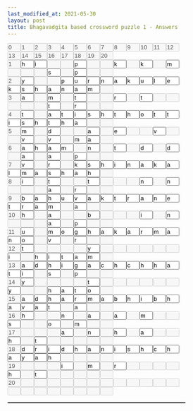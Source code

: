 ```yaml
---
last_modified_at: 2021-05-30
layout: post
title: Bhagavadgita based crossword puzzle 1 - Answers
---
```

<style>
* { 
    margin: 0;
    padding: 0;
    box-sizing: border-box;
}
input[type="text"] {
    width: 30px;
    margin-left: 0px;
    margin-right: 0px;
    margin-top: 0px;
    margin-bottom: 0px;
}    
   
table {
  border-collapse: collapse;
  width: 100%;
  border: 1px solid black;  
}
caption {
    text-align: left;
    margin-bottom: 5px;
    text-transform: lowercase;
    font-size: 160%;
    padding: 5px;
    letter-spacing: 10px;
    font-weight: bold;
}
th, td {
  font-family: courier new;  
  font-size: 8px  
  text-align: left;
  padding: 8px;
  border: 1px solid black;  
}

tr:nth-child(even){background-color: #f2f2f2}

th {
  background-color: #04AA6D;
  color: white;
}    
</style>
<form action="/">
<Table>
<tr>
<input type="text" id=id0 name="fname" size="1" disabled size="1" value="0">
<input type="text" id=id1 name="fname" size="1" disabled size="1" value="1">
<input type="text" id=id2 name="fname" size="1" disabled size="1" value="2">
<input type="text" id=id3 name="fname" size="1" disabled size="1" value="3">
<input type="text" id=id4 name="fname" size="1" disabled size="1" value="4">
<input type="text" id=id5 name="fname" size="1" disabled size="1" value="5">
<input type="text" id=id6 name="fname" size="1" disabled size="1" value="6">
<input type="text" id=id7 name="fname" size="1" disabled size="1" value="7">
<input type="text" id=id8 name="fname" size="1" disabled size="1" value="8">
<input type="text" id=id9 name="fname" size="1" disabled size="1" value="9">
<input type="text" id=id10 name="fname" size="1" disabled size="1" value="10">
<input type="text" id=id11 name="fname" size="1" disabled size="1" value="11">
<input type="text" id=id12 name="fname" size="1" disabled size="1" value="12">
<input type="text" id=id13 name="fname" size="1" disabled size="1" value="13">
<input type="text" id=id14 name="fname" size="1" disabled size="1" value="14">
<input type="text" id=id15 name="fname" size="1" disabled size="1" value="15">
<input type="text" id=id16 name="fname" size="1" disabled size="1" value="16">
<input type="text" id=id17 name="fname" size="1" disabled size="1" value="17">
<input type="text" id=id18 name="fname" size="1" disabled size="1" value="18">
<input type="text" id=id19 name="fname" size="1" disabled size="1" value="19">
<input type="text" id=id20 name="fname" size="1" disabled size="1" value="20">
</tr>
<br>
<tr>
<input type="text" id=id21 name="fname" size="1" disabled size="1" value="1">
<input type="text" id=id23 name="fname" size="1" value="h" >
<input type="text" id=id24 name="fname" size="1" value="i" >
<input type="text" id=id25 name="fname" size="1" disabled size="1">
<input type="text" id=id26 name="fname" size="1" disabled size="1">
<input type="text" id=id27 name="fname" size="1" value="p" >
<input type="text" id=id28 name="fname" size="1" disabled size="1">
<input type="text" id=id29 name="fname" size="1" disabled size="1">
<input type="text" id=id30 name="fname" size="1" value="k" >
<input type="text" id=id31 name="fname" size="1" disabled size="1">
<input type="text" id=id32 name="fname" size="1" value="k" >
<input type="text" id=id33 name="fname" size="1" disabled size="1">
<input type="text" id=id34 name="fname" size="1" value="m" >
<input type="text" id=id35 name="fname" size="1" disabled size="1">
<input type="text" id=id36 name="fname" size="1" disabled size="1">
<input type="text" id=id37 name="fname" size="1" disabled size="1">
<input type="text" id=id38 name="fname" size="1" value="s" >
<input type="text" id=id39 name="fname" size="1" disabled size="1">
<input type="text" id=id40 name="fname" size="1" value="p" >
<input type="text" id=id41 name="fname" size="1" disabled size="1">
<input type="text" id=id42 name="fname" size="1" disabled size="1">
</tr>
<br>
<tr>
<input type="text" id=id42 name="fname" size="1" disabled size="1" value="2">
<input type="text" id=id44 name="fname" size="1" value="y" >
<input type="text" id=id45 name="fname" size="1" disabled size="1">
<input type="text" id=id46 name="fname" size="1" disabled size="1">
<input type="text" id=id47 name="fname" size="1" value="p" >
<input type="text" id=id48 name="fname" size="1" value="u" >
<input type="text" id=id49 name="fname" size="1" value="r" >
<input type="text" id=id50 name="fname" size="1" value="n" >
<input type="text" id=id51 name="fname" size="1" value="a" >
<input type="text" id=id52 name="fname" size="1" value="k" >
<input type="text" id=id53 name="fname" size="1" value="u" >
<input type="text" id=id54 name="fname" size="1" value="l" >
<input type="text" id=id55 name="fname" size="1" value="e" >
<input type="text" id=id56 name="fname" size="1" value="k" >
<input type="text" id=id57 name="fname" size="1" value="s" >
<input type="text" id=id58 name="fname" size="1" value="h" >
<input type="text" id=id59 name="fname" size="1" value="a" >
<input type="text" id=id60 name="fname" size="1" value="n" >
<input type="text" id=id61 name="fname" size="1" value="a" >
<input type="text" id=id62 name="fname" size="1" value="m" >
<input type="text" id=id63 name="fname" size="1" disabled size="1">
</tr>
<br>
<tr>
<input type="text" id=id63 name="fname" size="1" disabled size="1" value="3">
<input type="text" id=id65 name="fname" size="1" value="a" >
<input type="text" id=id66 name="fname" size="1" disabled size="1">
<input type="text" id=id67 name="fname" size="1" value="m" >
<input type="text" id=id68 name="fname" size="1" disabled size="1">
<input type="text" id=id69 name="fname" size="1" value="t" >
<input type="text" id=id70 name="fname" size="1" disabled size="1">
<input type="text" id=id71 name="fname" size="1" disabled size="1">
<input type="text" id=id72 name="fname" size="1" value="r" >
<input type="text" id=id73 name="fname" size="1" disabled size="1">
<input type="text" id=id74 name="fname" size="1" value="t" >
<input type="text" id=id75 name="fname" size="1" disabled size="1">
<input type="text" id=id76 name="fname" size="1" disabled size="1">
<input type="text" id=id77 name="fname" size="1" disabled size="1">
<input type="text" id=id78 name="fname" size="1" disabled size="1">
<input type="text" id=id79 name="fname" size="1" disabled size="1">
<input type="text" id=id80 name="fname" size="1" value="t" >
<input type="text" id=id81 name="fname" size="1" disabled size="1">
<input type="text" id=id82 name="fname" size="1" value="r" >
<input type="text" id=id83 name="fname" size="1" disabled size="1">
<input type="text" id=id84 name="fname" size="1" disabled size="1">
</tr>
<br>
<tr>
<input type="text" id=id84 name="fname" size="1" disabled size="1" value="4">
<input type="text" id=id86 name="fname" size="1" value="t" >
<input type="text" id=id87 name="fname" size="1" disabled size="1">
<input type="text" id=id88 name="fname" size="1" value="a" >
<input type="text" id=id89 name="fname" size="1" value="t" >
<input type="text" id=id90 name="fname" size="1" value="i" >
<input type="text" id=id91 name="fname" size="1" value="s" >
<input type="text" id=id92 name="fname" size="1" value="h" >
<input type="text" id=id93 name="fname" size="1" value="t" >
<input type="text" id=id94 name="fname" size="1" value="h" >
<input type="text" id=id95 name="fname" size="1" value="o" >
<input type="text" id=id96 name="fname" size="1" value="t" >
<input type="text" id=id97 name="fname" size="1" value="t" >
<input type="text" id=id98 name="fname" size="1" value="i" >
<input type="text" id=id99 name="fname" size="1" value="s" >
<input type="text" id=id100 name="fname" size="1" value="h" >
<input type="text" id=id101 name="fname" size="1" value="t" >
<input type="text" id=id102 name="fname" size="1" value="h" >
<input type="text" id=id103 name="fname" size="1" value="a" >
<input type="text" id=id104 name="fname" size="1" disabled size="1">
<input type="text" id=id105 name="fname" size="1" disabled size="1">
</tr>
<br>
<tr>
<input type="text" id=id105 name="fname" size="1" disabled size="1" value="5">
<input type="text" id=id107 name="fname" size="1" value="m" >
<input type="text" id=id108 name="fname" size="1" disabled size="1">
<input type="text" id=id109 name="fname" size="1" value="d" >
<input type="text" id=id110 name="fname" size="1" disabled size="1">
<input type="text" id=id111 name="fname" size="1" disabled size="1">
<input type="text" id=id112 name="fname" size="1" value="a" >
<input type="text" id=id113 name="fname" size="1" disabled size="1">
<input type="text" id=id114 name="fname" size="1" value="e" >
<input type="text" id=id115 name="fname" size="1" disabled size="1">
<input type="text" id=id116 name="fname" size="1" disabled size="1">
<input type="text" id=id117 name="fname" size="1" value="v" >
<input type="text" id=id118 name="fname" size="1" disabled size="1">
<input type="text" id=id119 name="fname" size="1" disabled size="1">
<input type="text" id=id120 name="fname" size="1" value="v" >
<input type="text" id=id121 name="fname" size="1" disabled size="1">
<input type="text" id=id122 name="fname" size="1" value="v" >
<input type="text" id=id123 name="fname" size="1" disabled size="1">
<input type="text" id=id124 name="fname" size="1" value="m" >
<input type="text" id=id125 name="fname" size="1" value="a" >
<input type="text" id=id126 name="fname" size="1" disabled size="1">
</tr>
<br>
<tr>
<input type="text" id=id126 name="fname" size="1" disabled size="1" value="6">
<input type="text" id=id128 name="fname" size="1" value="a" >
<input type="text" id=id129 name="fname" size="1" value="h" >
<input type="text" id=id130 name="fname" size="1" value="a" >
<input type="text" id=id131 name="fname" size="1" value="m" >
<input type="text" id=id132 name="fname" size="1" disabled size="1">
<input type="text" id=id133 name="fname" size="1" value="n" >
<input type="text" id=id134 name="fname" size="1" disabled size="1">
<input type="text" id=id135 name="fname" size="1" value="t" >
<input type="text" id=id136 name="fname" size="1" disabled size="1">
<input type="text" id=id137 name="fname" size="1" value="d" >
<input type="text" id=id138 name="fname" size="1" disabled size="1">
<input type="text" id=id139 name="fname" size="1" value="d" >
<input type="text" id=id140 name="fname" size="1" disabled size="1">
<input type="text" id=id141 name="fname" size="1" value="a" >
<input type="text" id=id142 name="fname" size="1" disabled size="1">
<input type="text" id=id143 name="fname" size="1" value="a" >
<input type="text" id=id144 name="fname" size="1" disabled size="1">
<input type="text" id=id145 name="fname" size="1" value="p" >
<input type="text" id=id146 name="fname" size="1" disabled size="1">
<input type="text" id=id147 name="fname" size="1" disabled size="1">
</tr>
<br>
<tr>
<input type="text" id=id147 name="fname" size="1" disabled size="1" value="7">
<input type="text" id=id149 name="fname" size="1" value="v" >
<input type="text" id=id150 name="fname" size="1" disabled size="1">
<input type="text" id=id151 name="fname" size="1" value="r" >
<input type="text" id=id152 name="fname" size="1" disabled size="1">
<input type="text" id=id153 name="fname" size="1" value="k" >
<input type="text" id=id154 name="fname" size="1" value="s" >
<input type="text" id=id155 name="fname" size="1" value="h" >
<input type="text" id=id156 name="fname" size="1" value="i" >
<input type="text" id=id157 name="fname" size="1" value="n" >
<input type="text" id=id158 name="fname" size="1" value="a" >
<input type="text" id=id159 name="fname" size="1" value="k" >
<input type="text" id=id160 name="fname" size="1" value="a" >
<input type="text" id=id161 name="fname" size="1" value="l" >
<input type="text" id=id162 name="fname" size="1" value="m" >
<input type="text" id=id163 name="fname" size="1" value="a" >
<input type="text" id=id164 name="fname" size="1" value="s" >
<input type="text" id=id165 name="fname" size="1" value="h" >
<input type="text" id=id166 name="fname" size="1" value="a" >
<input type="text" id=id167 name="fname" size="1" value="h" >
<input type="text" id=id168 name="fname" size="1" disabled size="1">
</tr>
<br>
<tr>
<input type="text" id=id168 name="fname" size="1" disabled size="1" value="8">
<input type="text" id=id170 name="fname" size="1" value="i" >
<input type="text" id=id171 name="fname" size="1" disabled size="1">
<input type="text" id=id172 name="fname" size="1" value="t" >
<input type="text" id=id173 name="fname" size="1" disabled size="1">
<input type="text" id=id174 name="fname" size="1" disabled size="1">
<input type="text" id=id175 name="fname" size="1" value="t" >
<input type="text" id=id176 name="fname" size="1" disabled size="1">
<input type="text" id=id177 name="fname" size="1" disabled size="1">
<input type="text" id=id178 name="fname" size="1" disabled size="1">
<input type="text" id=id179 name="fname" size="1" value="n" >
<input type="text" id=id180 name="fname" size="1" disabled size="1">
<input type="text" id=id181 name="fname" size="1" value="n" >
<input type="text" id=id182 name="fname" size="1" disabled size="1">
<input type="text" id=id183 name="fname" size="1" disabled size="1">
<input type="text" id=id184 name="fname" size="1" disabled size="1">
<input type="text" id=id185 name="fname" size="1" value="a" >
<input type="text" id=id186 name="fname" size="1" disabled size="1">
<input type="text" id=id187 name="fname" size="1" value="r" >
<input type="text" id=id188 name="fname" size="1" disabled size="1">
<input type="text" id=id189 name="fname" size="1" disabled size="1">
</tr>
<br>
<tr>
<input type="text" id=id189 name="fname" size="1" disabled size="1" value="9">
<input type="text" id=id191 name="fname" size="1" value="b" >
<input type="text" id=id192 name="fname" size="1" value="a" >
<input type="text" id=id193 name="fname" size="1" value="h" >
<input type="text" id=id194 name="fname" size="1" value="u" >
<input type="text" id=id195 name="fname" size="1" value="v" >
<input type="text" id=id196 name="fname" size="1" value="a" >
<input type="text" id=id197 name="fname" size="1" value="k" >
<input type="text" id=id198 name="fname" size="1" value="t" >
<input type="text" id=id199 name="fname" size="1" value="r" >
<input type="text" id=id200 name="fname" size="1" value="a" >
<input type="text" id=id201 name="fname" size="1" value="n" >
<input type="text" id=id202 name="fname" size="1" value="e" >
<input type="text" id=id203 name="fname" size="1" value="t" >
<input type="text" id=id204 name="fname" size="1" value="r" >
<input type="text" id=id205 name="fname" size="1" value="a" >
<input type="text" id=id206 name="fname" size="1" value="m" >
<input type="text" id=id207 name="fname" size="1" disabled size="1">
<input type="text" id=id208 name="fname" size="1" value="a" >
<input type="text" id=id209 name="fname" size="1" disabled size="1">
<input type="text" id=id210 name="fname" size="1" disabled size="1">
</tr>
<br>
<tr>
<input type="text" id=id210 name="fname" size="1" disabled size="1" value="10">
<input type="text" id=id212 name="fname" size="1" value="h" >
<input type="text" id=id213 name="fname" size="1" disabled size="1">
<input type="text" id=id214 name="fname" size="1" value="a" >
<input type="text" id=id215 name="fname" size="1" disabled size="1">
<input type="text" id=id216 name="fname" size="1" disabled size="1">
<input type="text" id=id217 name="fname" size="1" value="b" >
<input type="text" id=id218 name="fname" size="1" disabled size="1">
<input type="text" id=id219 name="fname" size="1" disabled size="1">
<input type="text" id=id220 name="fname" size="1" disabled size="1">
<input type="text" id=id221 name="fname" size="1" value="i" >
<input type="text" id=id222 name="fname" size="1" disabled size="1">
<input type="text" id=id223 name="fname" size="1" value="n" >
<input type="text" id=id224 name="fname" size="1" disabled size="1">
<input type="text" id=id225 name="fname" size="1" disabled size="1">
<input type="text" id=id226 name="fname" size="1" disabled size="1">
<input type="text" id=id227 name="fname" size="1" value="a" >
<input type="text" id=id228 name="fname" size="1" disabled size="1">
<input type="text" id=id229 name="fname" size="1" value="p" >
<input type="text" id=id230 name="fname" size="1" disabled size="1">
<input type="text" id=id231 name="fname" size="1" disabled size="1">
</tr>
<br>
<tr>
<input type="text" id=id231 name="fname" size="1" disabled size="1" value="11">
<input type="text" id=id233 name="fname" size="1" value="u" >
<input type="text" id=id234 name="fname" size="1" disabled size="1">
<input type="text" id=id235 name="fname" size="1" value="m" >
<input type="text" id=id236 name="fname" size="1" value="o" >
<input type="text" id=id237 name="fname" size="1" value="g" >
<input type="text" id=id238 name="fname" size="1" value="h" >
<input type="text" id=id239 name="fname" size="1" value="a" >
<input type="text" id=id240 name="fname" size="1" value="k" >
<input type="text" id=id241 name="fname" size="1" value="a" >
<input type="text" id=id242 name="fname" size="1" value="r" >
<input type="text" id=id243 name="fname" size="1" value="m" >
<input type="text" id=id244 name="fname" size="1" value="a" >
<input type="text" id=id245 name="fname" size="1" value="n" >
<input type="text" id=id246 name="fname" size="1" value="o" >
<input type="text" id=id247 name="fname" size="1" disabled size="1">
<input type="text" id=id248 name="fname" size="1" value="v" >
<input type="text" id=id249 name="fname" size="1" disabled size="1">
<input type="text" id=id250 name="fname" size="1" value="r" >
<input type="text" id=id251 name="fname" size="1" disabled size="1">
<input type="text" id=id252 name="fname" size="1" disabled size="1">
</tr>
<br>
<tr>
<input type="text" id=id252 name="fname" size="1" disabled size="1" value="12">
<input type="text" id=id254 name="fname" size="1" value="t" >
<input type="text" id=id255 name="fname" size="1" disabled size="1">
<input type="text" id=id256 name="fname" size="1" disabled size="1">
<input type="text" id=id257 name="fname" size="1" disabled size="1">
<input type="text" id=id258 name="fname" size="1" disabled size="1">
<input type="text" id=id259 name="fname" size="1" value="y" >
<input type="text" id=id260 name="fname" size="1" disabled size="1">
<input type="text" id=id261 name="fname" size="1" disabled size="1">
<input type="text" id=id262 name="fname" size="1" disabled size="1">
<input type="text" id=id263 name="fname" size="1" disabled size="1">
<input type="text" id=id264 name="fname" size="1" disabled size="1">
<input type="text" id=id265 name="fname" size="1" disabled size="1">
<input type="text" id=id266 name="fname" size="1" value="i" >
<input type="text" id=id267 name="fname" size="1" disabled size="1">
<input type="text" id=id268 name="fname" size="1" value="h" >
<input type="text" id=id269 name="fname" size="1" value="i" >
<input type="text" id=id270 name="fname" size="1" value="t" >
<input type="text" id=id271 name="fname" size="1" value="a" >
<input type="text" id=id272 name="fname" size="1" value="m" >
<input type="text" id=id273 name="fname" size="1" disabled size="1">
</tr>
<br>
<tr>
<input type="text" id=id273 name="fname" size="1" disabled size="1" value="13">
<input type="text" id=id275 name="fname" size="1" value="a" >
<input type="text" id=id276 name="fname" size="1" value="d" >
<input type="text" id=id277 name="fname" size="1" value="h" >
<input type="text" id=id278 name="fname" size="1" value="i" >
<input type="text" id=id279 name="fname" size="1" value="g" >
<input type="text" id=id280 name="fname" size="1" value="a" >
<input type="text" id=id281 name="fname" size="1" value="c" >
<input type="text" id=id282 name="fname" size="1" value="h" >
<input type="text" id=id283 name="fname" size="1" value="c" >
<input type="text" id=id284 name="fname" size="1" value="h" >
<input type="text" id=id285 name="fname" size="1" value="h" >
<input type="text" id=id286 name="fname" size="1" value="a" >
<input type="text" id=id287 name="fname" size="1" value="t" >
<input type="text" id=id288 name="fname" size="1" value="i" >
<input type="text" id=id289 name="fname" size="1" disabled size="1">
<input type="text" id=id290 name="fname" size="1" value="s" >
<input type="text" id=id291 name="fname" size="1" disabled size="1">
<input type="text" id=id292 name="fname" size="1" value="p" >
<input type="text" id=id293 name="fname" size="1" disabled size="1">
<input type="text" id=id294 name="fname" size="1" disabled size="1">
</tr>
<br>
<tr>
<input type="text" id=id294 name="fname" size="1" disabled size="1" value="14">
<input type="text" id=id296 name="fname" size="1" value="y" >
<input type="text" id=id297 name="fname" size="1" disabled size="1">
<input type="text" id=id298 name="fname" size="1" disabled size="1">
<input type="text" id=id299 name="fname" size="1" disabled size="1">
<input type="text" id=id300 name="fname" size="1" disabled size="1">
<input type="text" id=id301 name="fname" size="1" value="t" >
<input type="text" id=id302 name="fname" size="1" disabled size="1">
<input type="text" id=id303 name="fname" size="1" disabled size="1">
<input type="text" id=id304 name="fname" size="1" disabled size="1">
<input type="text" id=id305 name="fname" size="1" disabled size="1">
<input type="text" id=id306 name="fname" size="1" disabled size="1">
<input type="text" id=id307 name="fname" size="1" disabled size="1">
<input type="text" id=id308 name="fname" size="1" value="y" >
<input type="text" id=id309 name="fname" size="1" disabled size="1">
<input type="text" id=id310 name="fname" size="1" disabled size="1">
<input type="text" id=id311 name="fname" size="1" value="h" >
<input type="text" id=id312 name="fname" size="1" value="a" >
<input type="text" id=id313 name="fname" size="1" value="t" >
<input type="text" id=id314 name="fname" size="1" value="o" >
<input type="text" id=id315 name="fname" size="1" disabled size="1">
</tr>
<br>
<tr>
<input type="text" id=id315 name="fname" size="1" disabled size="1" value="15">
<input type="text" id=id317 name="fname" size="1" value="a" >
<input type="text" id=id318 name="fname" size="1" value="d" >
<input type="text" id=id319 name="fname" size="1" value="h" >
<input type="text" id=id320 name="fname" size="1" value="a" >
<input type="text" id=id321 name="fname" size="1" value="r" >
<input type="text" id=id322 name="fname" size="1" value="m" >
<input type="text" id=id323 name="fname" size="1" value="a" >
<input type="text" id=id324 name="fname" size="1" value="b" >
<input type="text" id=id325 name="fname" size="1" value="h" >
<input type="text" id=id326 name="fname" size="1" value="i" >
<input type="text" id=id327 name="fname" size="1" value="b" >
<input type="text" id=id328 name="fname" size="1" value="h" >
<input type="text" id=id329 name="fname" size="1" value="a" >
<input type="text" id=id330 name="fname" size="1" value="v" >
<input type="text" id=id331 name="fname" size="1" value="a" >
<input type="text" id=id332 name="fname" size="1" value="t" >
<input type="text" id=id333 name="fname" size="1" disabled size="1">
<input type="text" id=id334 name="fname" size="1" value="a" >
<input type="text" id=id335 name="fname" size="1" disabled size="1">
<input type="text" id=id336 name="fname" size="1" disabled size="1">
</tr>
<br>
<tr>
<input type="text" id=id336 name="fname" size="1" disabled size="1" value="16">
<input type="text" id=id338 name="fname" size="1" value="h" >
<input type="text" id=id339 name="fname" size="1" disabled size="1">
<input type="text" id=id340 name="fname" size="1" disabled size="1">
<input type="text" id=id341 name="fname" size="1" value="n" >
<input type="text" id=id342 name="fname" size="1" disabled size="1">
<input type="text" id=id343 name="fname" size="1" value="a" >
<input type="text" id=id344 name="fname" size="1" disabled size="1">
<input type="text" id=id345 name="fname" size="1" value="a" >
<input type="text" id=id346 name="fname" size="1" disabled size="1">
<input type="text" id=id347 name="fname" size="1" value="m" >
<input type="text" id=id348 name="fname" size="1" disabled size="1">
<input type="text" id=id349 name="fname" size="1" disabled size="1">
<input type="text" id=id350 name="fname" size="1" value="s" >
<input type="text" id=id351 name="fname" size="1" disabled size="1">
<input type="text" id=id352 name="fname" size="1" disabled size="1">
<input type="text" id=id353 name="fname" size="1" value="o" >
<input type="text" id=id354 name="fname" size="1" disabled size="1">
<input type="text" id=id355 name="fname" size="1" value="m" >
<input type="text" id=id356 name="fname" size="1" disabled size="1">
<input type="text" id=id357 name="fname" size="1" disabled size="1">
</tr>
<br>
<tr>
<input type="text" id=id357 name="fname" size="1" disabled size="1" value="17">
<input type="text" id=id359 name="fname" size="1" disabled size="1">
<input type="text" id=id360 name="fname" size="1" disabled size="1">
<input type="text" id=id361 name="fname" size="1" disabled size="1">
<input type="text" id=id362 name="fname" size="1" value="a" >
<input type="text" id=id363 name="fname" size="1" disabled size="1">
<input type="text" id=id364 name="fname" size="1" value="n" >
<input type="text" id=id365 name="fname" size="1" disabled size="1">
<input type="text" id=id366 name="fname" size="1" value="h" >
<input type="text" id=id367 name="fname" size="1" disabled size="1">
<input type="text" id=id368 name="fname" size="1" value="a" >
<input type="text" id=id369 name="fname" size="1" disabled size="1">
<input type="text" id=id370 name="fname" size="1" disabled size="1">
<input type="text" id=id371 name="fname" size="1" value="h" >
<input type="text" id=id372 name="fname" size="1" disabled size="1">
<input type="text" id=id373 name="fname" size="1" value="t" >
<input type="text" id=id374 name="fname" size="1" disabled size="1">
<input type="text" id=id375 name="fname" size="1" disabled size="1">
<input type="text" id=id376 name="fname" size="1" disabled size="1">
<input type="text" id=id377 name="fname" size="1" disabled size="1">
<input type="text" id=id378 name="fname" size="1" disabled size="1">
</tr>
<br>
<tr>
<input type="text" id=id378 name="fname" size="1" disabled size="1" value="18">
<input type="text" id=id380 name="fname" size="1" value="d" >
<input type="text" id=id381 name="fname" size="1" value="r" >
<input type="text" id=id382 name="fname" size="1" value="i" >
<input type="text" id=id383 name="fname" size="1" value="d" >
<input type="text" id=id384 name="fname" size="1" value="h" >
<input type="text" id=id385 name="fname" size="1" value="a" >
<input type="text" id=id386 name="fname" size="1" value="n" >
<input type="text" id=id387 name="fname" size="1" value="i" >
<input type="text" id=id388 name="fname" size="1" value="s" >
<input type="text" id=id389 name="fname" size="1" value="h" >
<input type="text" id=id390 name="fname" size="1" value="c" >
<input type="text" id=id391 name="fname" size="1" value="h" >
<input type="text" id=id392 name="fname" size="1" value="a" >
<input type="text" id=id393 name="fname" size="1" value="y" >
<input type="text" id=id394 name="fname" size="1" value="a" >
<input type="text" id=id395 name="fname" size="1" value="h" >
<input type="text" id=id396 name="fname" size="1" disabled size="1">
<input type="text" id=id397 name="fname" size="1" disabled size="1">
<input type="text" id=id398 name="fname" size="1" disabled size="1">
<input type="text" id=id399 name="fname" size="1" disabled size="1">
</tr>
<br>
<tr>
<input type="text" id=id399 name="fname" size="1" disabled size="1" value="19">
<input type="text" id=id401 name="fname" size="1" disabled size="1">
<input type="text" id=id402 name="fname" size="1" disabled size="1">
<input type="text" id=id403 name="fname" size="1" disabled size="1">
<input type="text" id=id404 name="fname" size="1" value="i" >
<input type="text" id=id405 name="fname" size="1" disabled size="1">
<input type="text" id=id406 name="fname" size="1" value="m" >
<input type="text" id=id407 name="fname" size="1" disabled size="1">
<input type="text" id=id408 name="fname" size="1" value="r" >
<input type="text" id=id409 name="fname" size="1" disabled size="1">
<input type="text" id=id410 name="fname" size="1" disabled size="1">
<input type="text" id=id411 name="fname" size="1" disabled size="1">
<input type="text" id=id412 name="fname" size="1" disabled size="1">
<input type="text" id=id413 name="fname" size="1" value="h" >
<input type="text" id=id414 name="fname" size="1" disabled size="1">
<input type="text" id=id415 name="fname" size="1" value="t" >
<input type="text" id=id416 name="fname" size="1" disabled size="1">
<input type="text" id=id417 name="fname" size="1" disabled size="1">
<input type="text" id=id418 name="fname" size="1" disabled size="1">
<input type="text" id=id419 name="fname" size="1" disabled size="1">
<input type="text" id=id420 name="fname" size="1" disabled size="1">
</tr>
<br>
<tr>
<input type="text" id=id420 name="fname" size="1" disabled size="1" value="20">
<input type="text" id=id422 name="fname" size="1" disabled size="1">
<input type="text" id=id423 name="fname" size="1" disabled size="1">
<input type="text" id=id424 name="fname" size="1" disabled size="1">
<input type="text" id=id425 name="fname" size="1" disabled size="1">
<input type="text" id=id426 name="fname" size="1" disabled size="1">
<input type="text" id=id427 name="fname" size="1" disabled size="1">
<input type="text" id=id428 name="fname" size="1" disabled size="1">
<input type="text" id=id429 name="fname" size="1" disabled size="1">
<input type="text" id=id430 name="fname" size="1" disabled size="1">
<input type="text" id=id431 name="fname" size="1" disabled size="1">
<input type="text" id=id432 name="fname" size="1" disabled size="1">
<input type="text" id=id433 name="fname" size="1" disabled size="1">
<input type="text" id=id434 name="fname" size="1" disabled size="1">
<input type="text" id=id435 name="fname" size="1" disabled size="1">
<input type="text" id=id436 name="fname" size="1" disabled size="1">
<input type="text" id=id437 name="fname" size="1" disabled size="1">
<input type="text" id=id438 name="fname" size="1" disabled size="1">
<input type="text" id=id439 name="fname" size="1" disabled size="1">
<input type="text" id=id440 name="fname" size="1" disabled size="1">
<input type="text" id=id441 name="fname" size="1" disabled size="1">
</tr>
<br>
</table>
</form>
